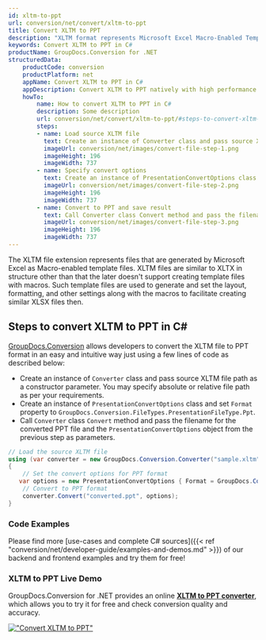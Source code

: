 ```yaml
---
id: xltm-to-ppt
url: conversion/net/convert/xltm-to-ppt
title: Convert XLTM to PPT
description: "XLTM format represents Microsoft Excel Macro-Enabled Template with .xltm extension. Learn how to convert XLTM to PPT file programmatically in C# language using GroupDocs.Conversion for .NET library."
keywords: Convert XLTM to PPT in C#
productName: GroupDocs.Conversion for .NET
structuredData:
    productCode: conversion
    productPlatform: net
    appName: Convert XLTM to PPT in C#
    appDescription: Convert XLTM to PPT natively with high performance using C# language and server side GroupDocs.Conversion for .NET APIs, without the use of any software like Microsoft or Open Office.
    howTo:
        name: How to convert XLTM to PPT in C# 
        description: Some description
        url: conversion/net/convert/xltm-to-ppt/#steps-to-convert-xltm-to-ppt-in-c
        steps:
        - name: Load source XLTM file 
          text: Create an instance of Converter class and pass source XLTM file path as a constructor parameter. You may specify absolute or relative file path as per your requirements. 
          imageUrl: conversion/net/images/convert-file-step-1.png
          imageHeight: 196
          imageWidth: 737
        - name: Specify convert options 
          text: Create an instance of PresentationConvertOptions class.
          imageUrl: conversion/net/images/convert-file-step-2.png
          imageHeight: 196
          imageWidth: 737
        - name: Convert to PPT and save result 
          text: Call Converter class Convert method and pass the filename for the converted HTML file and the PresentationConvertOptions object from the previous step as parameters.
          imageUrl: conversion/net/images/convert-file-step-3.png
          imageHeight: 196
          imageWidth: 737
---
```


The XLTM file extension represents files that are generated by Microsoft Excel as Macro-enabled template files. XLTM files are similar to XLTX in structure other than that the later doesn't support creating template files with macros. Such template files are used to generate and set the layout, formatting, and other settings along with the macros to facilitate creating similar XLSX files then.

## Steps to convert XLTM to PPT in C#

[GroupDocs.Conversion](https://products.groupdocs.com/conversion/net) allows developers to convert the XLTM file to PPT format in an easy and intuitive way just using a few lines of code as described below:

* Create an instance of `Converter` class and pass source XLTM file path as a constructor parameter. You may specify absolute or relative file path as per your requirements. 
* Create an instance of `PresentationConvertOptions` class and set `Format` property to `GroupDocs.Conversion.FileTypes.PresentationFileType.Ppt`.
* Call `Converter` class `Convert` method and pass the filename for the converted PPT file and the `PresentationConvertOptions` object from the previous step as parameters.

```csharp
// Load the source XLTM file
using (var converter = new GroupDocs.Conversion.Converter("sample.xltm"))
{
    // Set the convert options for PPT format
   var options = new PresentationConvertOptions { Format = GroupDocs.Conversion.FileTypes.PresentationFileType.Ppt };
    // Convert to PPT format
    converter.Convert("converted.ppt", options);
}
```

### Code Examples

Please find more [use-cases and complete C# sources]({{< ref "conversion/net/developer-guide/examples-and-demos.md" >}}) of our backend and frontend examples and try them for free!

### XLTM to PPT Live Demo

GroupDocs.Conversion for .NET provides an online [**XLTM to PPT converter**](https://products.groupdocs.app/conversion/xltm-to-ppt), which allows you to try it for free and check conversion quality and accuracy.

[!["Convert XLTM to PPT"](conversion/net/images/convert-to-ppt/convert-xltm-to-ppt.png)](https://products.groupdocs.app/conversion/xltm-to-ppt)